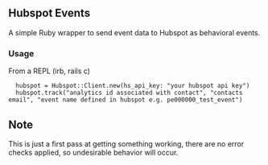 ## Hubspot Events
A simple Ruby wrapper to send event data to Hubspot as behavioral events.

### Usage

From a REPL (irb, rails c)

```
  hubspot = Hubspot::Client.new(hs_api_key: "your hubspot api key")
  hubspot.track("analytics id associated with contact", "contacts email", "event name defined in hubspot e.g. pe000000_test_event")
```

## Note
This is just a first pass at getting something working, there are no error checks applied, so undesirable behavior will occur.
